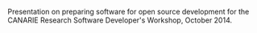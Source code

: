 Presentation on preparing software for open source development for the CANARIE Research Software Developer's Workshop, October 2014.
